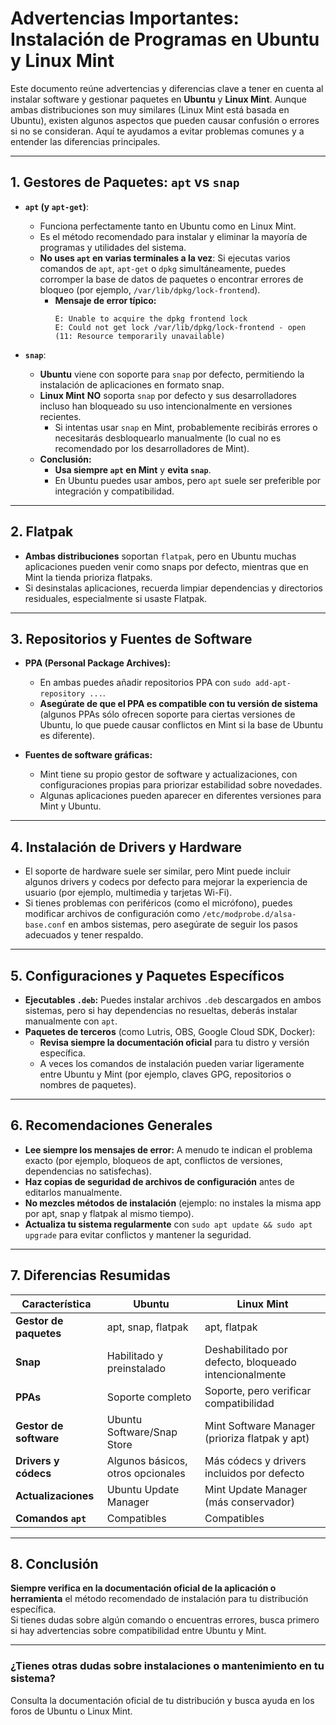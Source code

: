 # Advertencias Importantes: Instalación de Programas en Ubuntu y Linux Mint

Este documento reúne advertencias y diferencias clave a tener en cuenta al instalar software y gestionar paquetes en **Ubuntu** y **Linux Mint**. Aunque ambas distribuciones son muy similares (Linux Mint está basada en Ubuntu), existen algunos aspectos que pueden causar confusión o errores si no se consideran. Aquí te ayudamos a evitar problemas comunes y a entender las diferencias principales.

---

## 1. **Gestores de Paquetes: `apt` vs `snap`**

- **`apt` (y `apt-get`)**: 
  - Funciona perfectamente tanto en Ubuntu como en Linux Mint.
  - Es el método recomendado para instalar y eliminar la mayoría de programas y utilidades del sistema.
  - **No uses `apt` en varias terminales a la vez**: Si ejecutas varios comandos de `apt`, `apt-get` o `dpkg` simultáneamente, puedes corromper la base de datos de paquetes o encontrar errores de bloqueo (por ejemplo, `/var/lib/dpkg/lock-frontend`).  
    - **Mensaje de error típico:**
      ```
      E: Unable to acquire the dpkg frontend lock
      E: Could not get lock /var/lib/dpkg/lock-frontend - open (11: Resource temporarily unavailable)
      ```

- **`snap`**:
  - **Ubuntu** viene con soporte para `snap` por defecto, permitiendo la instalación de aplicaciones en formato snap.
  - **Linux Mint** **NO** soporta `snap` por defecto y sus desarrolladores incluso han bloqueado su uso intencionalmente en versiones recientes.  
    - Si intentas usar `snap` en Mint, probablemente recibirás errores o necesitarás desbloquearlo manualmente (lo cual no es recomendado por los desarrolladores de Mint).
  - **Conclusión:**  
    - **Usa siempre `apt` en Mint** y **evita `snap`**.
    - En Ubuntu puedes usar ambos, pero `apt` suele ser preferible por integración y compatibilidad.

---

## 2. **Flatpak**

- **Ambas distribuciones** soportan `flatpak`, pero en Ubuntu muchas aplicaciones pueden venir como snaps por defecto, mientras que en Mint la tienda prioriza flatpaks.
- Si desinstalas aplicaciones, recuerda limpiar dependencias y directorios residuales, especialmente si usaste Flatpak.

---

## 3. **Repositorios y Fuentes de Software**

- **PPA (Personal Package Archives):**
  - En ambas puedes añadir repositorios PPA con `sudo add-apt-repository ...`.
  - **Asegúrate de que el PPA es compatible con tu versión de sistema** (algunos PPAs sólo ofrecen soporte para ciertas versiones de Ubuntu, lo que puede causar conflictos en Mint si la base de Ubuntu es diferente).

- **Fuentes de software gráficas:**
  - Mint tiene su propio gestor de software y actualizaciones, con configuraciones propias para priorizar estabilidad sobre novedades.
  - Algunas aplicaciones pueden aparecer en diferentes versiones para Mint y Ubuntu.

---

## 4. **Instalación de Drivers y Hardware**

- El soporte de hardware suele ser similar, pero Mint puede incluir algunos drivers y codecs por defecto para mejorar la experiencia de usuario (por ejemplo, multimedia y tarjetas Wi-Fi).
- Si tienes problemas con periféricos (como el micrófono), puedes modificar archivos de configuración como `/etc/modprobe.d/alsa-base.conf` en ambos sistemas, pero asegúrate de seguir los pasos adecuados y tener respaldo.

---

## 5. **Configuraciones y Paquetes Específicos**

- **Ejecutables `.deb`:** Puedes instalar archivos `.deb` descargados en ambos sistemas, pero si hay dependencias no resueltas, deberás instalar manualmente con `apt`.
- **Paquetes de terceros** (como Lutris, OBS, Google Cloud SDK, Docker):
  - **Revisa siempre la documentación oficial** para tu distro y versión específica.
  - A veces los comandos de instalación pueden variar ligeramente entre Ubuntu y Mint (por ejemplo, claves GPG, repositorios o nombres de paquetes).

---

## 6. **Recomendaciones Generales**

- **Lee siempre los mensajes de error:** A menudo te indican el problema exacto (por ejemplo, bloqueos de apt, conflictos de versiones, dependencias no satisfechas).
- **Haz copias de seguridad de archivos de configuración** antes de editarlos manualmente.
- **No mezcles métodos de instalación** (ejemplo: no instales la misma app por apt, snap y flatpak al mismo tiempo).
- **Actualiza tu sistema regularmente** con `sudo apt update && sudo apt upgrade` para evitar conflictos y mantener la seguridad.

---

## 7. **Diferencias Resumidas**

| Característica             | Ubuntu                | Linux Mint                     |
|----------------------------|-----------------------|--------------------------------|
| **Gestor de paquetes**     | apt, snap, flatpak    | apt, flatpak                   |
| **Snap**                   | Habilitado y preinstalado | Deshabilitado por defecto, bloqueado intencionalmente |
| **PPAs**                   | Soporte completo      | Soporte, pero verificar compatibilidad |
| **Gestor de software**     | Ubuntu Software/Snap Store | Mint Software Manager (prioriza flatpak y apt) |
| **Drivers y códecs**       | Algunos básicos, otros opcionales | Más códecs y drivers incluidos por defecto |
| **Actualizaciones**        | Ubuntu Update Manager | Mint Update Manager (más conservador) |
| **Comandos `apt`**         | Compatibles           | Compatibles                    |

---

## 8. **Conclusión**

**Siempre verifica en la documentación oficial de la aplicación o herramienta** el método recomendado de instalación para tu distribución específica.  
Si tienes dudas sobre algún comando o encuentras errores, busca primero si hay advertencias sobre compatibilidad entre Ubuntu y Mint.

---

### ¿Tienes otras dudas sobre instalaciones o mantenimiento en tu sistema?  
Consulta la documentación oficial de tu distribución y busca ayuda en los foros de Ubuntu o Linux Mint.
